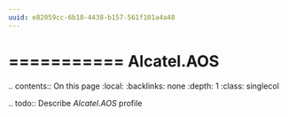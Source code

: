 ```yaml
---
uuid: e82059cc-6b10-4438-b157-561f101a4a48
---
```



===========
Alcatel.AOS
===========

.. contents:: On this page
    :local:
    :backlinks: none
    :depth: 1
    :class: singlecol

.. todo::
    Describe *Alcatel.AOS* profile

